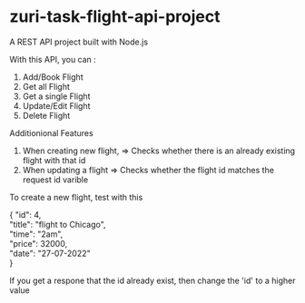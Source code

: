 # zuri-task-flight-api-project
A REST API project built with Node.js

With this API, you can :
1. Add/Book Flight
2. Get all Flight
3. Get a single Flight
4. Update/Edit Flight
5. Delete Flight

Additionional Features
1. When creating new flight,
    => Checks whether there is an already existing flight with that id
2. When updating a flight
    => Checks whether the flight id matches the request id varible

To create a new flight, test with this

{
    "id": 4,  
    "title": "flight to Chicago",  
    "time": "2am",  
    "price": 32000,  
    "date": "27-07-2022"  
}

If you get a respone that the id already exist, then change the 'id' to a higher value
